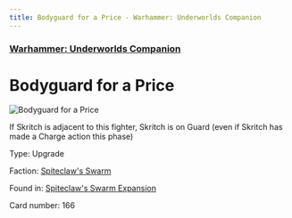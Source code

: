 ```yaml
---
title: Bodyguard for a Price - Warhammer: Underworlds Companion
---
```


### [Warhammer: Underworlds Companion](https://guidokessels.github.io/wh-underworlds)

  

# Bodyguard for a Price

![Bodyguard for a Price](https://warhammerunderworlds.com/wp-content/uploads/sites/6/2018/02/166_ENG.png)

If Skritch is adjacent to this fighter, Skritch is on Guard (even if Skritch has made a Charge action this phase)

Type: Upgrade

Faction: [Spiteclaw's Swarm](https://guidokessels.github.io/wh-underworlds/factions/spiteclaws-swarm)

Found in: [Spiteclaw's Swarm Expansion](https://guidokessels.github.io/wh-underworlds/locations/spiteclaws-swarm-expansion)

Card number: 166
